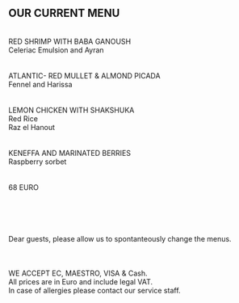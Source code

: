 ## OUR CURRENT MENU
<br/>
RED SHRIMP WITH BABA GANOUSH<br/>
Celeriac Emulsion and Ayran<br/>
<br/>
<br/>
ATLANTIC- RED MULLET & ALMOND PICADA<br/>
Fennel and Harissa<br/>
<br/>
<br/>
LEMON CHICKEN WITH SHAKSHUKA<br/>
Red Rice<br/>
Raz el Hanout<br/>
<br/>
<br/>
KENEFFA AND MARINATED BERRIES<br/>
Raspberry sorbet<br/>
<br/>
<br/>
68 EURO<br/>
<br/>
 <br/>
<br/>
 <br/>
<br/>
Dear guests, please allow us to spontanteously change the menus.<br/>
<br/>
 <br/>
<br/>
WE ACCEPT EC, MAESTRO, VISA & Cash.<br/>
All prices are in Euro and include legal VAT.<br/>
In case of allergies please contact our service staff.<br/>
